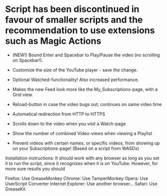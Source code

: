 # Script has been discontinued in favour of smaller scripts and the recommendation to use extensions such as Magic Actions

- (NEW!) Bound Enter and Spacebar to Play/Pause the video (no scrolling on Spacebar!).
- Customize the size of the YouTube player - save the change. 
- Optional Watched-functionality! Also increased performance. 
- Makes the new Feed look more like the My_Subscriptions-page, with a Grid view. 
- Reload-button in case the video bugs out; continues on same video time 
- Automatical redirection from HTTP to HTTPS 
- Scrolls down to the video when you visit a Watch-page 
- Show the number of combined Video-views when viewing a Playlist

- Prevent videos with certain names, or specific videos, from showing up on your Subscriptions-page! (Based on a script from WASDx)

Installation instructions: 
It should work with any browser as long as you set it to run the script, since it recognizes when it is on YouTube. However, for more sure results you should

Firefox: Use GreaseMonkey 
Chrome: Use TamperMonkey 
Opera: Use UserScript Converter 
Internet Explorer: Use another browser... 
Safari: Use GreaseKit

